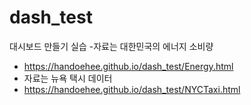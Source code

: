 # dash_test

대시보드 만들기 실습
-자료는 대한민국의 에너지 소비량
- <https://handoehee.github.io/dash_test/Energy.html>
- 자료는 뉴욕 택시 데이터
- <https://handoehee.github.io/dash_test/NYCTaxi.html>